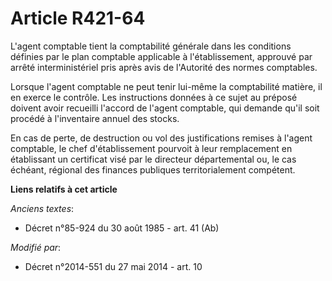 # Article R421-64

L'agent comptable tient la comptabilité générale dans les conditions définies par le plan comptable applicable à
l'établissement, approuvé par arrêté interministériel pris après avis de l'Autorité des normes comptables. 

Lorsque l'agent comptable ne peut tenir lui-même la comptabilité matière, il en exerce le contrôle. Les instructions données
à ce sujet au préposé doivent avoir recueilli l'accord de l'agent comptable, qui demande qu'il soit procédé à l'inventaire
annuel des stocks. 

En cas de perte, de destruction ou vol des justifications remises à l'agent comptable, le chef d'établissement pourvoit à
leur remplacement en établissant un certificat visé par le directeur départemental ou, le cas échéant, régional des finances
publiques territorialement compétent.

**Liens relatifs à cet article**

_Anciens textes_:

  - Décret n°85-924 du 30 août 1985 - art. 41 (Ab)

_Modifié par_:

  - Décret n°2014-551 du 27 mai 2014 - art. 10
